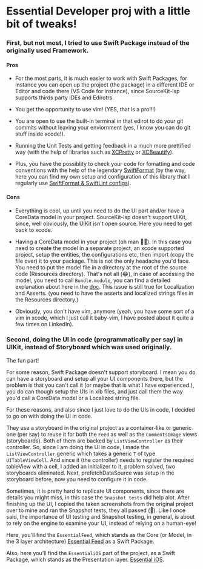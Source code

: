 # Essential Developer proj with a little bit of tweaks!

### First, but not most, I tried to use Swift Package instead of the originally used Framework. 

#### Pros

* For the most parts, it is much easier to work with Swift Packages, for instance you can open up the project (the package) in a different IDE or Editor and code there (VS Code for instance), since SourceKit-lsp supports thirds party IDEs and Edirotrs.

* You get the opportunity to use vim! (YES, that is a pro!!!)

* You are open to use the built-in terminal in that edirot to do your git commits without leaving your enviornment (yes, I know you can do git stuff inside xcode!).

* Running the Unit Tests and getting feedback in a much more prettified way (with the help of libraries such as [XCPretty](https://github.com/xcpretty/xcpretty) or [XCBeautify](https://github.com/tuist/xcbeautify)).

* Plus, you have the possiblity to check your code for fomatting and code conventions with the help of the legendary [SwiftFormat](https://github.com/nicklockwood/SwiftFormat) (by the way, here you can find my own setup and configuration of this library that I regularly use [SwiftFormat & SwiftLint configs](https://github.com/TheAlienMann/SwiftLintingConfig)).

#### Cons

* Everything is cool, up until you need to do the UI part and/or have a CoreData model in your project. SourceKit-lsp doesn't support UIKit, since, well obviously, the UIKit isn't open source. Here you need to get back to xcode.

* Having a CoreData model in your project (oh man 🤦‍♂️). In this case you need to create the model in a separate project, an xcode supported project, setup the entities, the configurations etc, then import (copy the file over) it to your package. This is not the only headache you'd face. You need to put the model file in a directory at the root of the source code (Resources directory). That's not all (😂), in case of accessing the model, you need to call `Bundle.module`, you can find a detailed explanation about here in the [doc](https://developer.apple.com/documentation/xcode/bundling-resources-with-a-swift-package#Access-a-resource-in-code). This issue is still true for Localization and Asserts. (you need to have the asserts and localized strings files in the Resources directory.)

* Obviously, you don't have vim, anymore (yeah, you have some sort of a vim in xcode, which I just call it baby-vim, I have posted about it quite a few times on LinkedIn).

### Second, doing the UI in code (programmatically per say) in UIKit, instead of Storyboard which was used originally.

The fun part!

For some reason, Swift Package doesn't support storyboard. I mean you do can have a storyboard and setup all your UI components there, but the problem is that you can't call it (or maybe that is what I have experienced.), you do can though setup the UIs in xib files, and just call them the way you'd call a CoreData model or a Localized string file.

For these reasons, and also since I just love to do the UIs in code, I decided to go on with doing the UI in code.

They use a storyboard in the original project as a container-like or generic one (per say) to reuse it for both the `Feed` as well as the `CommentsImage` views (storyboards). Both of them are backed by `ListViewController` as their controller. So, since I am doing the UI in code, I made the `ListViewController` generic which takes a generic `T` of type `UITableViewCell`. And since it (the controller) needs to register the required tableView with a cell, I added an initializer to it, problem solved, two storyboards eliminated. Next, prefetchDataSource was setup in the storyboard before, now you need to configure it in code.

Sometimes, it is pretty hard to replicate UI components, since there are details you might miss, in this case the `Snapshot tests` did help alot. After finishing up the UI, I copied the taken screenshots from the original project over to mine and ran the Snapshot tests, they all passed (🥳). Like I once said, the importance of UI testing and Snapshot testing, in general, is about to rely on the engine to examine your UI, instead of relying on a human-eye!


Here, you'll find the `EssentialFeed`, which stands as the Core (or Model, in the 3 layer architecture) [Essential Feed](https://github.com/TheAlienMann/EssentialFeed) as a Swift Package.

Also, here you'll find the `EssentialiOS` part of the project, as a Swift Package, which stands as the Presentation layer. [Essential iOS](https://github.com/TheAlienMann/EssentialFeediOS).